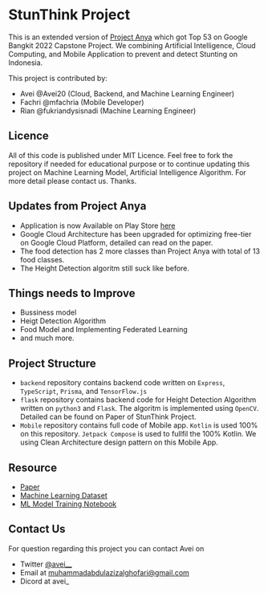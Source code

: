 # StunThink Project

This is an extended version of [Project Anya](https://github.com/project-anya) which got Top 53 on Google Bangkit 2022 Capstone Project. We combining Artificial Intelligence, Cloud Computing, and Mobile Application to prevent and detect Stunting on Indonesia. 

This project is contributed by:

- Avei @Avei20 (Cloud, Backend, and Machine Learning Engineer)
- Fachri @mfachria (Mobile Developer)
- Rian @fukriandysisnadi (Machine Learning Engineer)

## Licence
All of this code is published under MIT Licence. Feel free to fork the repository if needed for educational purpose or to continue updating this project on Machine Learning Model, Artificial Intelligence Algorithm. For more detail please contact us. Thanks. 

## Updates from Project Anya

- Application is now Available on Play Store [here](https://play.google.com/store/apps/details?id=com.projectAnya.stunthink&pcampaignid=web_share)
- Google Cloud Architecture has been upgraded for optimizing free-tier on Google Cloud Platform, detailed can read on the paper.
- The food detection has 2 more classes than Project Anya with total of 13 food classes.
- The Height Detection algoritm still suck like before.

## Things needs to Improve

- Bussiness model
- Heigt Detection Algorithm
- Food Model and Implementing Federated Learning
- and much more.

## Project Structure

- `backend` repository contains backend code written on `Express`, `TypeScript`, `Prisma`, and `TensorFlow.js`
- `flask` repository contains backend code for Height Detection Algorithm written on `python3` and `Flask`. The algoritm is implemented using `OpenCV`. Detailed can be found on Paper of StunThink Project.
- `Mobile` repository contains full code of Mobile app. `Kotlin` is used 100% on this repository. `Jetpack Compose` is used to fullfil the 100% Kotlin. We using Clean Architecture design pattern on this Mobile App.

## Resource 
- [Paper](https://docs.google.com/document/d/1UXqOG3qNxvVWmUAvLDskHbGT_OSkZtznzeI9qrH6j-E/edit?usp=sharing)
- [Machine Learning Dataset](https://www.kaggle.com/datasets/aveivein/makanan-ibu-food-detection)
- [ML Model Training Notebook](https://www.kaggle.com/code/aveivein/stunted-food-detection)

## Contact Us 
For question regarding this project you can contact Avei on
- Twitter [@avei__](https://twitter.com/avei__) 
- Email at [muhammadabdulazizalghofari@gmail.com](mailto:muhammadabdulazizalghofari@gmail.com)
- Dicord at avei_